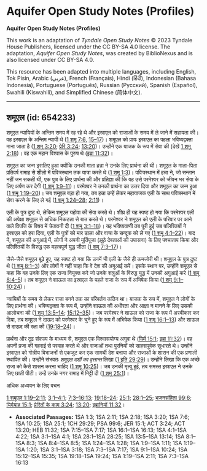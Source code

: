 # Aquifer Open Study Notes (Profiles)

**Aquifer Open Study Notes (Profiles)**

This work is an adaptation of *Tyndale Open Study Notes* © 2023 Tyndale House Publishers, licensed under the CC BY\-SA 4\.0 license. The adaptation, *Aquifer Open Study Notes*, was created by BiblioNexus and is also licensed under CC BY\-SA 4\.0\.

This resource has been adapted into multiple languages, including English, Tok Pisin, Arabic (عربي), French (Français), Hindi (हिंदी), Indonesian (Bahasa Indonesia), Portuguese (Português), Russian (Русский), Spanish (Español), Swahili (Kiswahili), and Simplified Chinese (简体中文).



--------------------------------

## शमूएल (id: 654233)

शमूएल न्यायियों के अन्तिम समय में रह रहे थे और इस्राएल को राजाओं के समय में ले जाने में सहायता की। वह इस्राएल के अन्तिम न्यायी थे ([1 शमू 7:6](https://ref.ly/1Sam7:6), [15–17](https://ref.ly/1Sam7:15-1Sam7:17))। शमूएल को प्रायः इस्राएल का पहला भविष्यद्वक्ता माना जाता है ([1 शमू 3:20](https://ref.ly/1Sam3:20); [प्रेरि 3:24](https://ref.ly/Acts3:24); [13:20](https://ref.ly/Acts13:20))। उन्होंने एक याजक के रूप में सेवा की (देखें [1 शमू 2:18](https://ref.ly/1Sam2:18))। वह एक महान विश्वास के पुरुष थे ([इब्रा 11:32](https://ref.ly/Heb11:32))।

शमूएल का जन्म इसलिए हुआ क्योंकि उनकी माता हन्ना ने उनके लिए प्रार्थना की थी। शमूएल के माता\-पिता प्रतिवर्ष रामाह से शीलो में पवित्रस्थान तक यात्रा करते थे ([1 शमू 1:3](https://ref.ly/1Sam1:3))। पवित्रस्थान में हन्ना ने, जो सन्तान नहीं जन सकती थी, एक पुत्र के लिए प्रार्थना की और प्रतिज्ञा की कि वह उसे परमेश्वर को जीवन भर सेवा के लिए अर्पण कर देगी ([1 शमू 1:9–11](https://ref.ly/1Sam1:9-1Sam1:11))। परमेश्वर ने उनकी प्रार्थना का उत्तर दिया और शमूएल का जन्म हुआ ([1 शमू 1:19–20](https://ref.ly/1Sam1:19-1Sam1:20))। जब शमूएल बड़ा हो गया, तब हन्ना उन्हें लेकर महायाजक एली के साथ पवित्रस्थान में सेवा करने के लिए ले गई ([1 शमू 1:24–28](https://ref.ly/1Sam1:24-1Sam1:28); [2:11](https://ref.ly/1Sam2:11))।

एली के पुत्र दुष्ट थे, लेकिन शमूएल यहोवा की सेवा करते थे। शीघ्र ही यह स्पष्ट हो गया कि परमेश्वर एली की अपेक्षा शमूएल से अधिक निकटता से बात करते थे। परमेश्वर ने शमूएल को एली के परिवार पर आने वाले विपत्ति के विषय में चेतावनी दी ([1 शमू 3:1–18](https://ref.ly/1Sam3:1-1Sam3:18))। यह भविष्यवाणी तब पूरी हुई जब पलिश्तियों ने इस्राएल को हरा दिया, एली के पुत्रों को मार डाला और वाचा के सन्दूक को ले गए ([1 शमू 4:1–22](https://ref.ly/1Sam4:1-1Sam4:22))। बाद में, शमूएल की अगुआई में, लोगों ने अपनी मूर्तिपूजा (झूठे देवताओं की उपासना) के लिए पश्चाताप किया और पलिश्तियों के विरुद्ध एक महत्वपूर्ण युद्ध जीता ([1 शमू 7:3–17](https://ref.ly/1Sam7:3-1Sam7:17))।

जैसे\-जैसे शमूएल बूढ़े हुए, यह स्पष्ट हो गया कि उनमें भी एली के जैसे ही कमजोरी थी। शमूएल के पुत्र दुष्ट थे ([1 शमू 8:1–3](https://ref.ly/1Sam8:1-1Sam8:3)) और लोगों ने नहीं चाहा कि वे देश की अगुआई करें। इसके स्थान पर, उन्होंने शमूएल से कहा कि वह उनके लिए एक राजा नियुक्त करे जो उनके शत्रुओं के विरुद्ध युद्ध में उनकी अगुआई करे ([1 शमू 8:4–5](https://ref.ly/1Sam8:4-1Sam8:5))। तब शमूएल ने शाऊल का इस्राएल के पहले राजा के रूप में अभिषेक किया ([1 शमू 9:1–10:24](https://ref.ly/1Sam9:1-1Sam10:24))।

न्यायियों के समय से लेकर राजा बनने तक का परिवर्तन कठिन था। याजक के रूप में, शमूएल ने लोगों के लिए प्रार्थना की। भविष्यद्वक्ता के रूप में, उन्होंने शाऊल की अधीरता और आज्ञा न मानने के लिए उसकी आलोचना की ([1 शमू 13:5–14](https://ref.ly/1Sam13:5-1Sam13:14); [15:12–35](https://ref.ly/1Sam15:12-1Sam15:35))। जब परमेश्वर ने शाऊल को राजा के रूप में अस्वीकार कर दिया, तब शमूएल ने दाऊद को परमेश्वर के चुने हुए के रूप में अभिषेक किया ([1 शमू 16:1–13](https://ref.ly/1Sam16:1-1Sam16:13)) और शाऊल से दाऊद की रक्षा की ([19:18–24](https://ref.ly/1Sam19:18-1Sam19:24))।

प्रार्थना और दृढ़ संकल्प के माध्यम से, शमूएल एक विश्वासयोग्य अगुवा थे ([यिर्म 15:1](https://ref.ly/Jer15:1); [इब्रा 11:32](https://ref.ly/Heb11:32))। वह अपनी प्रजा की गहराई से परवाह करते थे और राजाओं तथा पुरनियों को साहसपूर्वक सुधारते थे। उन्होंने इस्राएल को गोत्रीय विभाजनों से एकजुट कर एक सामर्थी देश बनाया और राजाओं के शासन की एक प्रणाली स्थापित की। उन्होंने संभवतः *शमूएल दर्शी का वृत्तान्त* लिखा ([1 इति 29:29](https://ref.ly/1Chr29:29))। उन्होंने लिखा कि एक अच्छे राजा को कैसे शासन करना चाहिए ([1 शमू 10:25](https://ref.ly/1Sam10:25))। जब उनकी मृत्यु हुई, तब समस्त इस्राएल ने उनके लिए छाती पीटी। उन्हें उनके नगर रामाह में मिट्टी दी ([1 शमू 25:1](https://ref.ly/1Sam25:1))।

अधिक अध्ययन के लिए वचन

[1 शमूएल 1:19–2:11](https://ref.ly/1Sam1:19-1Sam2:11); [3:1–4:1](https://ref.ly/1Sam3:1-1Sam4:1); [7:3–16:13](https://ref.ly/1Sam7:3-1Sam16:13); [19:18–24](https://ref.ly/1Sam19:18-1Sam19:24); [25:1](https://ref.ly/1Sam25:1); [28:1–25](https://ref.ly/1Sam28:1-1Sam28:25); [भजनसंहिता 99:6](https://ref.ly/Ps99:6); [यिर्मयाह 15:1](https://ref.ly/Jer15:1); [प्रेरितों के काम 3:24](https://ref.ly/Acts3:24); [13:20](https://ref.ly/Acts13:20); [इब्रानियों 11:32](https://ref.ly/Heb11:32)।

* **Associated Passages:** 1SA 1:3; 1SA 2:11; 1SA 2:18; 1SA 3:20; 1SA 7:6; 1SA 10:25; 1SA 25:1; 1CH 29:29; PSA 99:6; JER 15:1; ACT 3:24; ACT 13:20; HEB 11:32; 1SA 7:15–1SA 7:17; 1SA 16:1–1SA 16:13; 1SA 4:1–1SA 4:22; 1SA 3:1–1SA 4:1; 1SA 28:1–1SA 28:25; 1SA 13:5–1SA 13:14; 1SA 8:1–1SA 8:3; 1SA 8:4–1SA 8:5; 1SA 1:24–1SA 1:28; 1SA 1:9–1SA 1:11; 1SA 1:19–1SA 1:20; 1SA 3:1–1SA 3:18; 1SA 7:3–1SA 7:17; 1SA 9:1–1SA 10:24; 1SA 15:12–1SA 15:35; 1SA 19:18–1SA 19:24; 1SA 1:19–1SA 2:11; 1SA 7:3–1SA 16:13

